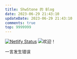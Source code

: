 ```yaml
---
title: ShwStone 的 Blog
date: 2023-06-29 21:43:10
updateDate: 2023-06-29 21:43:10
comments: true
top: 9999999
---
```

[![Netlify Status](https://api.netlify.com/api/v1/badges/809b23ff-4f84-4ffe-bb96-2e256dd00797/deploy-status)](https://app.netlify.com/sites/shwblog/deploys)
![欢迎！](https://api.xecades.xyz/api?img=3&date=2024-06-25&str=%E6%88%91%E7%9A%84%E4%B8%8B%E4%B8%80%E4%B8%AA%E7%94%9F%E6%97%A5&quote=%E7%A5%9D%E6%82%A8+AKIOI&site=shwst.one&email=HaowenShi%40outlook.com&qq=2635452040&github=ShwStone&wechat=uhygygyg&luogu=ShwStone&codeforces=Shihaowen&bilibili=%E4%B8%80%E9%A2%97%E7%9F%B3%E5%A4%B4%E4%B8%AB)

<div id="hitokoto" color: grey">
一言发生错误
</div>

<script>
    fetch("https://v1.hitokoto.cn/")
      .then((res) => res.json())
      .then((data) => {
        let hitokoto = document.getElementById("hitokoto");
        hitokoto.innerHTML = `<p align="left">一言：</p><p align="center">${data.hitokoto}</p><p  align="right">——${data.from}</p>` 
        // console.log(data.hitokoto);
      });
</script>